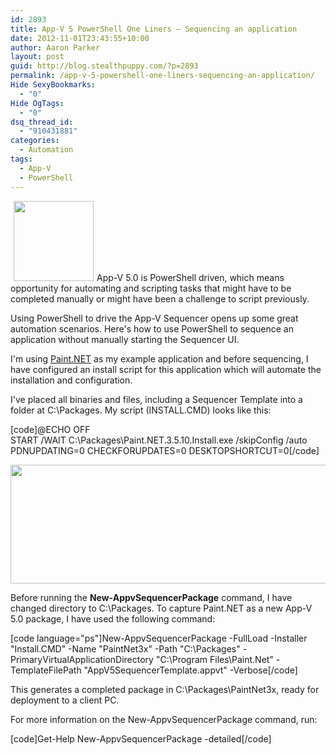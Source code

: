 ```yaml
---
id: 2893
title: App-V 5 PowerShell One Liners – Sequencing an application
date: 2012-11-01T23:43:55+10:00
author: Aaron Parker
layout: post
guid: http://blog.stealthpuppy.com/?p=2893
permalink: /app-v-5-powershell-one-liners-sequencing-an-application/
Hide SexyBookmarks:
  - "0"
Hide OgTags:
  - "0"
dsq_thread_id:
  - "910431881"
categories:
  - Automation
tags:
  - App-V
  - PowerShell
---
```

<img class="alignright size-full wp-image-2873" style="margin-left: 5px; margin-right: 5px;" title="AppV-PowerShell-Logo" src="https://stealthpuppy.com/wp-content/uploads/2012/10/AppV-PowerShell-Logo.png" alt="" width="128" height="128" />App-V 5.0 is PowerShell driven, which means opportunity for automating and scripting tasks that might have to be completed manually or might have been a challenge to script previously.

Using PowerShell to drive the App-V Sequencer opens up some great automation scenarios. Here's how to use PowerShell to sequence an application without manually starting the Sequencer UI.

I'm using [Paint.NET](http://getpaint.net) as my example application and before sequencing, I have configured an install script for this application which will automate the installation and configuration.

I've placed all binaries and files, including a Sequencer Template into a folder at C:\Packages. My script (INSTALL.CMD) looks like this:

[code]@ECHO OFF  
START /WAIT C:\Packages\Paint.NET.3.5.10.Install.exe /skipConfig /auto PDNUPDATING=0 CHECKFORUPDATES=0 DESKTOPSHORTCUT=0[/code]

<img class="alignnone size-full wp-image-2895" title="PackagesFolder" src="https://stealthpuppy.com/wp-content/uploads/2012/11/PackagesFolder.png" alt="" width="660" height="190" srcset="https://stealthpuppy.com/wp-content/uploads/2012/11/PackagesFolder.png 660w, https://stealthpuppy.com/wp-content/uploads/2012/11/PackagesFolder-150x43.png 150w, https://stealthpuppy.com/wp-content/uploads/2012/11/PackagesFolder-300x86.png 300w" sizes="(max-width: 660px) 100vw, 660px" /> 

Before running the **New-AppvSequencerPackage** command, I have changed directory to C:\Packages. To capture Paint.NET as a new App-V 5.0 package, I have used the following command:

[code language="ps"]New-AppvSequencerPackage -FullLoad -Installer "Install.CMD" -Name "PaintNet3x" -Path "C:\Packages" -PrimaryVirtualApplicationDirectory "C:\Program Files\Paint.Net" -TemplateFilePath "AppV5SequencerTemplate.appvt" -Verbose[/code]

This generates a completed package in C:\Packages\PaintNet3x, ready for deployment to a client PC.

For more information on the New-AppvSequencerPackage command, run:

[code]Get-Help New-AppvSequencerPackage -detailed[/code]